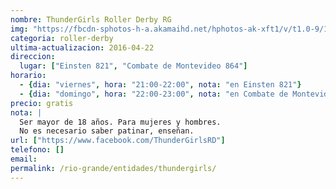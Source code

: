 ```yaml
---
nombre: ThunderGirls Roller Derby RG
img: "https://fbcdn-sphotos-h-a.akamaihd.net/hphotos-ak-xft1/v/t1.0-9/11935079_1670069383206781_2982494529528717842_n.jpg?oh=d95987ede86d75320699f9b27f01b8ba&oe=57BC9542&__gda__=1471627811_323f6acc02f269c0fad01b27a1372250"
categoria: roller-derby
ultima-actualizacion: 2016-04-22
direccion: 
  lugar: ["Einsten 821", "Combate de Montevideo 864"]
horario: 
  - {dia: "viernes", hora: "21:00-22:00", nota: "en Einsten 821"}
  - {dia: "domingo", hora: "22:00-23:00", nota: "en Combate de Montevideo 864"}
precio: gratis
nota: | 
  Ser mayor de 18 años. Para mujeres y hombres.
  No es necesario saber patinar, enseñan.
url: ["https://www.facebook.com/ThunderGirlsRD"]
telefono: []
email: 
permalink: /rio-grande/entidades/thundergirls/
---
```



